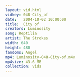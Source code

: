 ```yaml
---
layout: vid.html
vidkey: 048-City_of
date:   2004-10-02 10:00:00
title:  City of
creators: Luminosity
song: Reptilia
artist: The Strokes
width: 640
height: 480
fandoms: Angel
mp4: Luminosity-048-City-of.m4v
mp4size: 43.6 MB
collection: vids
---
```


  <div>
  
  </div>
  